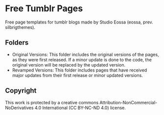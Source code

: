 # Free Tumblr Pages
Free page templates for tumblr blogs made by Studio Eossa (eossa, prev. silbrigthemes).

<h2>Folders</h2>
<ul>
<li>Original Versions: This folder includes the original versions of the pages, as they were first released. If a minor update is done to the code, the original version will be replaced by the updated version.</li>
<li>Revamped Versions: This folder includes pages that have received major updates from their first release or minor updated versions.</li>
</ul>
<h2>Copyright</h2>
<p>This work is protected by a creative commons Attribution-NonCommercial-NoDerivatives 4.0 International (CC BY-NC-ND 4.0) license.</p>
